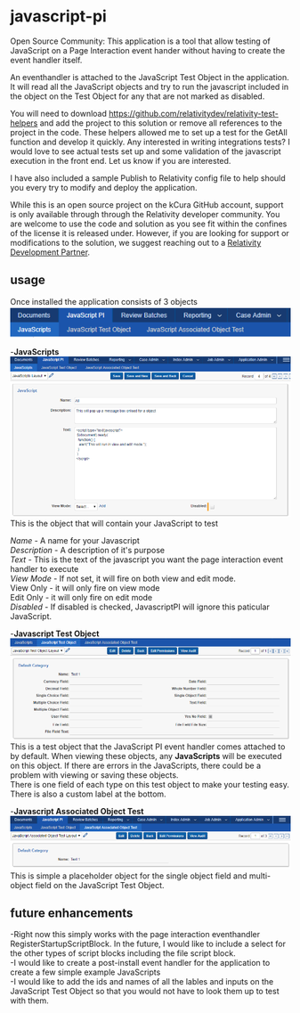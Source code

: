 # javascript-pi
Open Source Community: This application is a tool that allow testing of JavaScript on a Page Interaction event hander without having to create the event handler itself.

An eventhandler is attached to the JavaScript Test Object in the application.  It will read all the JavaScript objects and try to run the javascript included in the object on the Test Object for any that are not marked as disabled.

You will need to download https://github.com/relativitydev/relativity-test-helpers and add the project to this solution or remove all references to the project in the code.  These helpers allowed me to set up a test for the GetAll function and develop it quickly.  Any interested in writing integrations tests?  I would love to see actual tests set up and some validation of the javascript execution in the front end. Let us know if you are interested.

I have also included a sample Publish to Relativity config file to help should you every try to modify and deploy the application.

While this is an open source project on the kCura GitHub account, support is only available through through the Relativity developer community. You are welcome to use the code and solution as you see fit within the confines of the license it is released under. However, if you are looking for support or modifications to the solution, we suggest reaching out to a [Relativity Development Partner](https://www.kcura.com/relativity/ediscovery-resources/ecosystem).

## usage
Once installed the application consists of 3 objects  
![3objects](https://github.com/kCura-Relativity/javascript-pi/blob/master/documentation/images/3objects.png)  

  -**JavaScripts**  
  ![3objects](https://github.com/kCura-Relativity/javascript-pi/blob/master/documentation/images/javascriptobject.png)  
  This is the object that will contain your JavaScript to test  
  
  *Name* - A name for your Javascript  
  *Description* - A description of it's purpose  
  *Text* - This is the text of the javascript you want the page interaction event handler to execute  
  *View Mode* - If not set, it will fire on both view and edit mode.  
	View Only - it will only fire on view mode  
	Edit Only - it will only fire on edit mode  
  *Disabled* - If disabled is checked, JavascriptPI will ignore this paticular JavaScript.  
  
  -**Javascript Test Object**  
  ![TestOjbect](https://github.com/kCura-Relativity/javascript-pi/blob/master/documentation/images/javascripttestobject.png)  
  This is a test object that the JavaScript PI event handler comes attached to by default.  When viewing these objects, any **JavaScripts** will be executed on this object.  If there are errors in the JavaScripts, there could be a problem with viewing or saving these objects.  
  There is one field of each type on this test object to make your testing easy.  There is also a custom label at the bottom.  
  
  -**Javascript Associated Object Test**  
  ![AssociatedObject](https://github.com/kCura-Relativity/javascript-pi/blob/master/documentation/images/javascripttestobjectassociative.png)  
  This is simple a placeholder object for the single object field and multi-object field on the JavaScript Test Object.  
  
  
## future enhancements
-Right now this simply works with the page interaction eventhandler RegisterStartupScriptBlock.  In the future, I would like to include a select for the other types of script blocks including the file script block.  
-I would like to create a post-install event handler for the application to create a few simple example JavaScripts  
-I would like to add the ids and names of all the lables and inputs on the JavaScript Test Object so that you would not have to look them up to test with them.   
